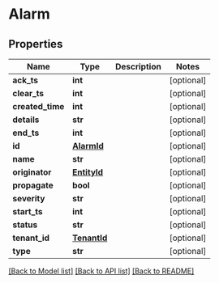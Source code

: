 # Alarm

## Properties
Name | Type | Description | Notes
------------ | ------------- | ------------- | -------------
**ack_ts** | **int** |  | [optional] 
**clear_ts** | **int** |  | [optional] 
**created_time** | **int** |  | [optional] 
**details** | **str** |  | [optional] 
**end_ts** | **int** |  | [optional] 
**id** | [**AlarmId**](AlarmId.md) |  | [optional] 
**name** | **str** |  | [optional] 
**originator** | [**EntityId**](EntityId.md) |  | [optional] 
**propagate** | **bool** |  | [optional] 
**severity** | **str** |  | [optional] 
**start_ts** | **int** |  | [optional] 
**status** | **str** |  | [optional] 
**tenant_id** | [**TenantId**](TenantId.md) |  | [optional] 
**type** | **str** |  | [optional] 

[[Back to Model list]](../README.md#documentation-for-models) [[Back to API list]](../README.md#documentation-for-api-endpoints) [[Back to README]](../README.md)


